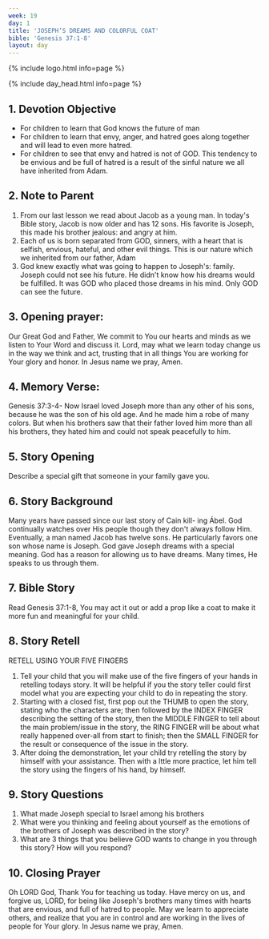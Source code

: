 ```yaml
---
week: 19
day: 1
title: 'JOSEPH’S DREAMS AND COLORFUL COAT'
bible: 'Genesis 37:1-8'
layout: day
---
```



{% include logo.html info=page %}

{% include day_head.html info=page %}

## 1. Devotion Objective
- For children to learn that God knows the future of man
- For children to learn that envy, anger, and hatred goes along together and will lead to even more hatred.
- For children to see that envy and hatred is not of GOD. This tendency to be envious and be full of hatred is a result of the sinful nature we all have inherited from Adam.

## 2. Note to Parent
 1. From our last lesson we read about Jacob as a young man. In today's Bible story, Jacob is now older and has 12 sons. His favorite is Joseph, this made his brother jealous: and angry at him.
2. Each of us is born separated from GOD, sinners, with a heart that is selfish, envious, hateful, and other evil things. This is our nature which we inherited from our father, Adam
3. God knew exactly what was going to happen to Joseph's: family. Joseph could not see his future. He didn't know how his dreams would be fulfilled. It was GOD who placed those dreams in his mind. Only GOD can see the future.

## 3. Opening prayer:
Our Great God and Father, We commit to You our hearts and minds as we listen to Your Word and discuss it. Lord, may what we learn today change us in the way we think and act, trusting that in all things You are working for Your glory and honor. In Jesus name we pray, Amen.

## 4. Memory Verse:
Genesis 37:3-4- Now Israel loved Joseph more than any other of his sons, because he was the son of his old age. And he made him a robe of many colors. But when his brothers saw that their father loved him more than all his brothers, they hated him and could not speak peacefully to him.

## 5. Story Opening
Describe a special gift that someone in your family gave you.

## 6. Story Background
Many years have passed since our last story of Cain kill- ing Ábel. God continually watches over His people though they don't always follow Him. Eventually, a man named Jacob has twelve sons. He particularly favors one son whose name is Joseph. God gave Joseph dreams with a special meaning. God has a reason for allowing us to have dreams. Many times, He speaks to us through them.

## 7. Bible Story
Read Genesis 37:1-8, You may act it out or add a prop like a coat to make it more fun and meaningful for your child.

## 8. Story Retell
RETELL USING YOUR FIVE FINGERS
1. Tell your child that you will make use of the five fingers of your hands in retelling todays story. It will be helpful if you the story teller could first model what you are expecting your child to do in repeating the story.
2. Starting with a closed fist, first pop out the THUMB to open the story, stating who the characters are; then followed by the INDEX FINGER describing the setting of the story, then the MIDDLE FINGER to tell about the main problem/issue in the story, the RING FINGER will be about what really happened over-all from start to finish; then the SMALL FINGER for the result or consequence of the issue in the story.
3. After doing the demonstration, let your child try retelling the story by himself with your assistance. Then with a lttle more practice, let him tell the story using the fingers of his hand, by himself.

## 9. Story Questions
1. What made Joseph special to Israel among his brothers
2. What were you thinking and feeling about yourself as the emotions of the brothers of Joseph was described in the story?
3. What are 3 things that you believe GOD wants to change in you through this story? How will you respond?

## 10. Closing Prayer
Oh LORD God, Thank You for teaching us today. Have mercy on us, and forgive us, LORD, for being like Joseph's brothers many times with hearts that are envious, and full of hatred to people. May we learn to appreciate others, and realize that you are in control and are working in the lives of people for Your glory. In Jesus name we pray, Amen.

